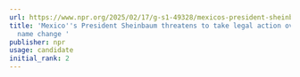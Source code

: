 ```yaml
---
url: https://www.npr.org/2025/02/17/g-s1-49328/mexicos-president-sheinbaum-threatens-to-take-legal-action-over-the-gulf-name-change
title: 'Mexico''s President Sheinbaum threatens to take legal action over the Gulf
  name change '
publisher: npr
usage: candidate
initial_rank: 2
---
```

